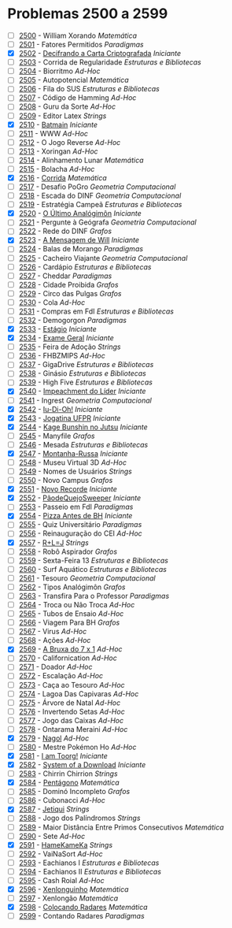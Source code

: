 # Problemas 2500 a 2599

  - [ ]  [2500](https://www.urionlinejudge.com.br/judge/pt/problems/view/2500) - William Xorando *Matemática*
  - [ ]  [2501](https://www.urionlinejudge.com.br/judge/pt/problems/view/2501) - Fatores Permitidos *Paradigmas*
  - [x]  [2502](https://www.urionlinejudge.com.br/judge/pt/problems/view/2502) - [Decifrando a Carta Criptografada](https://github.com/potigol/URI-Potigol/blob/master/src/2500-2599/2502.poti) *Iniciante*
  - [ ]  [2503](https://www.urionlinejudge.com.br/judge/pt/problems/view/2503) - Corrida de Regularidade *Estruturas e Bibliotecas*
  - [ ]  [2504](https://www.urionlinejudge.com.br/judge/pt/problems/view/2504) - Biorritmo *Ad-Hoc*
  - [ ]  [2505](https://www.urionlinejudge.com.br/judge/pt/problems/view/2505) - Autopotencial *Matemática*
  - [ ]  [2506](https://www.urionlinejudge.com.br/judge/pt/problems/view/2506) - Fila do SUS *Estruturas e Bibliotecas*
  - [ ]  [2507](https://www.urionlinejudge.com.br/judge/pt/problems/view/2507) - Código de Hamming *Ad-Hoc*
  - [ ]  [2508](https://www.urionlinejudge.com.br/judge/pt/problems/view/2508) - Guru da Sorte *Ad-Hoc*
  - [ ]  [2509](https://www.urionlinejudge.com.br/judge/pt/problems/view/2509) - Editor Latex *Strings*
  - [x]  [2510](https://www.urionlinejudge.com.br/judge/pt/problems/view/2510) - [Batmain](https://github.com/potigol/URI-Potigol/blob/master/src/2500-2599/2510.poti) *Iniciante*
  - [ ]  [2511](https://www.urionlinejudge.com.br/judge/pt/problems/view/2511) - WWW *Ad-Hoc*
  - [ ]  [2512](https://www.urionlinejudge.com.br/judge/pt/problems/view/2512) - O Jogo Reverse *Ad-Hoc*
  - [ ]  [2513](https://www.urionlinejudge.com.br/judge/pt/problems/view/2513) - Xoringan *Ad-Hoc*
  - [ ]  [2514](https://www.urionlinejudge.com.br/judge/pt/problems/view/2514) - Alinhamento Lunar *Matemática*
  - [ ]  [2515](https://www.urionlinejudge.com.br/judge/pt/problems/view/2515) - Bolacha *Ad-Hoc*
  - [x]  [2516](https://www.urionlinejudge.com.br/judge/pt/problems/view/2516) - [Corrida](https://github.com/potigol/URI-Potigol/blob/master/src/2500-2599/2516.poti) *Matemática*
  - [ ]  [2517](https://www.urionlinejudge.com.br/judge/pt/problems/view/2517) - Desafio PoGro *Geometria Computacional*
  - [ ]  [2518](https://www.urionlinejudge.com.br/judge/pt/problems/view/2518) - Escada do DINF *Geometria Computacional*
  - [ ]  [2519](https://www.urionlinejudge.com.br/judge/pt/problems/view/2519) - Estratégia Campeã *Estruturas e Bibliotecas*
  - [x]  [2520](https://www.urionlinejudge.com.br/judge/pt/problems/view/2520) - [O Último Analógimôn](https://github.com/potigol/URI-Potigol/blob/master/src/2500-2599/2520.poti) *Iniciante*
  - [ ]  [2521](https://www.urionlinejudge.com.br/judge/pt/problems/view/2521) - Pergunte à Geógrafa *Geometria Computacional*
  - [ ]  [2522](https://www.urionlinejudge.com.br/judge/pt/problems/view/2522) - Rede do DINF *Grafos*
  - [x]  [2523](https://www.urionlinejudge.com.br/judge/pt/problems/view/2523) - [A Mensagem de Will](https://github.com/potigol/URI-Potigol/blob/master/src/2500-2599/2523.poti) *Iniciante*
  - [ ]  [2524](https://www.urionlinejudge.com.br/judge/pt/problems/view/2524) - Balas de Morango *Paradigmas*
  - [ ]  [2525](https://www.urionlinejudge.com.br/judge/pt/problems/view/2525) - Cacheiro Viajante *Geometria Computacional*
  - [ ]  [2526](https://www.urionlinejudge.com.br/judge/pt/problems/view/2526) - Cardápio *Estruturas e Bibliotecas*
  - [ ]  [2527](https://www.urionlinejudge.com.br/judge/pt/problems/view/2527) - Cheddar *Paradigmas*
  - [ ]  [2528](https://www.urionlinejudge.com.br/judge/pt/problems/view/2528) - Cidade Proibida *Grafos*
  - [ ]  [2529](https://www.urionlinejudge.com.br/judge/pt/problems/view/2529) - Circo das Pulgas *Grafos*
  - [ ]  [2530](https://www.urionlinejudge.com.br/judge/pt/problems/view/2530) - Cola *Ad-Hoc*
  - [ ]  [2531](https://www.urionlinejudge.com.br/judge/pt/problems/view/2531) - Compras em FdI *Estruturas e Bibliotecas*
  - [ ]  [2532](https://www.urionlinejudge.com.br/judge/pt/problems/view/2532) - Demogorgon *Paradigmas*
  - [x]  [2533](https://www.urionlinejudge.com.br/judge/pt/problems/view/2533) - [Estágio](https://github.com/potigol/URI-Potigol/blob/master/src/2500-2599/2533.poti) *Iniciante*
  - [x]  [2534](https://www.urionlinejudge.com.br/judge/pt/problems/view/2534) - [Exame Geral](https://github.com/potigol/URI-Potigol/blob/master/src/2500-2599/2534.poti) *Iniciante*
  - [ ]  [2535](https://www.urionlinejudge.com.br/judge/pt/problems/view/2535) - Feira de Adoção *Strings*
  - [ ]  [2536](https://www.urionlinejudge.com.br/judge/pt/problems/view/2536) - FHBZMIPS *Ad-Hoc*
  - [ ]  [2537](https://www.urionlinejudge.com.br/judge/pt/problems/view/2537) - GigaDrive *Estruturas e Bibliotecas*
  - [ ]  [2538](https://www.urionlinejudge.com.br/judge/pt/problems/view/2538) - Ginásio *Estruturas e Bibliotecas*
  - [ ]  [2539](https://www.urionlinejudge.com.br/judge/pt/problems/view/2539) - High Five *Estruturas e Bibliotecas*
  - [x]  [2540](https://www.urionlinejudge.com.br/judge/pt/problems/view/2540) - [Impeachment do Líder](https://github.com/potigol/URI-Potigol/blob/master/src/2500-2599/2540.poti) *Iniciante*
  - [ ]  [2541](https://www.urionlinejudge.com.br/judge/pt/problems/view/2541) - Ingrest *Geometria Computacional*
  - [x]  [2542](https://www.urionlinejudge.com.br/judge/pt/problems/view/2542) - [Iu-Di-Oh!](https://github.com/potigol/URI-Potigol/blob/master/src/2500-2599/2542.poti) *Iniciante*
  - [x]  [2543](https://www.urionlinejudge.com.br/judge/pt/problems/view/2543) - [Jogatina UFPR](https://github.com/potigol/URI-Potigol/blob/master/src/2500-2599/2543.poti) *Iniciante*
  - [x]  [2544](https://www.urionlinejudge.com.br/judge/pt/problems/view/2544) - [Kage Bunshin no Jutsu](https://github.com/potigol/URI-Potigol/blob/master/src/2500-2599/2544.poti) *Iniciante*
  - [ ]  [2545](https://www.urionlinejudge.com.br/judge/pt/problems/view/2545) - Manyfile *Grafos*
  - [ ]  [2546](https://www.urionlinejudge.com.br/judge/pt/problems/view/2546) - Mesada *Estruturas e Bibliotecas*
  - [x]  [2547](https://www.urionlinejudge.com.br/judge/pt/problems/view/2547) - [Montanha-Russa](https://github.com/potigol/URI-Potigol/blob/master/src/2500-2599/2547.poti) *Iniciante*
  - [ ]  [2548](https://www.urionlinejudge.com.br/judge/pt/problems/view/2548) - Museu Virtual 3D *Ad-Hoc*
  - [ ]  [2549](https://www.urionlinejudge.com.br/judge/pt/problems/view/2549) - Nomes de Usuários *Strings*
  - [ ]  [2550](https://www.urionlinejudge.com.br/judge/pt/problems/view/2550) - Novo Campus *Grafos*
  - [x]  [2551](https://www.urionlinejudge.com.br/judge/pt/problems/view/2551) - [Novo Recorde](https://github.com/potigol/URI-Potigol/blob/master/src/2500-2599/2551.poti) *Iniciante*
  - [x]  [2552](https://www.urionlinejudge.com.br/judge/pt/problems/view/2552) - [PãodeQuejoSweeper](https://github.com/potigol/URI-Potigol/blob/master/src/2500-2599/2552.poti) *Iniciante*
  - [ ]  [2553](https://www.urionlinejudge.com.br/judge/pt/problems/view/2553) - Passeio em FdI *Paradigmas*
  - [x]  [2554](https://www.urionlinejudge.com.br/judge/pt/problems/view/2554) - [Pizza Antes de BH](https://github.com/potigol/URI-Potigol/blob/master/src/2500-2599/2554.poti) *Iniciante*
  - [ ]  [2555](https://www.urionlinejudge.com.br/judge/pt/problems/view/2555) - Quiz Universitário *Paradigmas*
  - [ ]  [2556](https://www.urionlinejudge.com.br/judge/pt/problems/view/2556) - Reinauguração do CEI *Ad-Hoc*
  - [x]  [2557](https://www.urionlinejudge.com.br/judge/pt/problems/view/2557) - [R+L=J](https://github.com/potigol/URI-Potigol/blob/master/src/2500-2599/2557.poti) *Strings*
  - [ ]  [2558](https://www.urionlinejudge.com.br/judge/pt/problems/view/2558) - Robô Aspirador *Grafos*
  - [ ]  [2559](https://www.urionlinejudge.com.br/judge/pt/problems/view/2559) - Sexta-Feira 13 *Estruturas e Bibliotecas*
  - [ ]  [2560](https://www.urionlinejudge.com.br/judge/pt/problems/view/2560) - Surf Aquático *Estruturas e Bibliotecas*
  - [ ]  [2561](https://www.urionlinejudge.com.br/judge/pt/problems/view/2561) - Tesouro *Geometria Computacional*
  - [ ]  [2562](https://www.urionlinejudge.com.br/judge/pt/problems/view/2562) - Tipos Analógimôn *Grafos*
  - [ ]  [2563](https://www.urionlinejudge.com.br/judge/pt/problems/view/2563) - Transfira Para o Professor *Paradigmas*
  - [ ]  [2564](https://www.urionlinejudge.com.br/judge/pt/problems/view/2564) - Troca ou Não Troca *Ad-Hoc*
  - [ ]  [2565](https://www.urionlinejudge.com.br/judge/pt/problems/view/2565) - Tubos de Ensaio *Ad-Hoc*
  - [ ]  [2566](https://www.urionlinejudge.com.br/judge/pt/problems/view/2566) - Viagem Para BH *Grafos*
  - [ ]  [2567](https://www.urionlinejudge.com.br/judge/pt/problems/view/2567) - Virus *Ad-Hoc*
  - [ ]  [2568](https://www.urionlinejudge.com.br/judge/pt/problems/view/2568) - Ações *Ad-Hoc*
  - [x]  [2569](https://www.urionlinejudge.com.br/judge/pt/problems/view/2569) - [A Bruxa do 7 x 1](https://github.com/potigol/URI-Potigol/blob/master/src/2500-2599/2569.poti) *Ad-Hoc*
  - [ ]  [2570](https://www.urionlinejudge.com.br/judge/pt/problems/view/2570) - Californication *Ad-Hoc*
  - [ ]  [2571](https://www.urionlinejudge.com.br/judge/pt/problems/view/2571) - Doador *Ad-Hoc*
  - [ ]  [2572](https://www.urionlinejudge.com.br/judge/pt/problems/view/2572) - Escalação *Ad-Hoc*
  - [ ]  [2573](https://www.urionlinejudge.com.br/judge/pt/problems/view/2573) - Caça ao Tesouro *Ad-Hoc*
  - [ ]  [2574](https://www.urionlinejudge.com.br/judge/pt/problems/view/2574) - Lagoa Das Capivaras *Ad-Hoc*
  - [ ]  [2575](https://www.urionlinejudge.com.br/judge/pt/problems/view/2575) - Árvore de Natal *Ad-Hoc*
  - [ ]  [2576](https://www.urionlinejudge.com.br/judge/pt/problems/view/2576) - Invertendo Setas *Ad-Hoc*
  - [ ]  [2577](https://www.urionlinejudge.com.br/judge/pt/problems/view/2577) - Jogo das Caixas *Ad-Hoc*
  - [ ]  [2578](https://www.urionlinejudge.com.br/judge/pt/problems/view/2578) - Ontarama Meraini *Ad-Hoc*
  - [x]  [2579](https://www.urionlinejudge.com.br/judge/pt/problems/view/2579) - [Nagol](https://github.com/potigol/URI-Potigol/blob/master/src/2500-2599/2579.poti) *Ad-Hoc*
  - [ ]  [2580](https://www.urionlinejudge.com.br/judge/pt/problems/view/2580) - Mestre Pokémon Ho *Ad-Hoc*
  - [x]  [2581](https://www.urionlinejudge.com.br/judge/pt/problems/view/2581) - [I am Toorg!](https://github.com/potigol/URI-Potigol/blob/master/src/2500-2599/2581.poti) *Iniciante*
  - [x]  [2582](https://www.urionlinejudge.com.br/judge/pt/problems/view/2582) - [System of a Download](https://github.com/potigol/URI-Potigol/blob/master/src/2500-2599/2582.poti) *Iniciante*
  - [ ]  [2583](https://www.urionlinejudge.com.br/judge/pt/problems/view/2583) - Chirrin Chirrion *Strings*
  - [x]  [2584](https://www.urionlinejudge.com.br/judge/pt/problems/view/2584) - [Pentágono](https://github.com/potigol/URI-Potigol/blob/master/src/2500-2599/2584.poti) *Matemática*
  - [ ]  [2585](https://www.urionlinejudge.com.br/judge/pt/problems/view/2585) - Dominó Incompleto *Grafos*
  - [ ]  [2586](https://www.urionlinejudge.com.br/judge/pt/problems/view/2586) - Cubonacci *Ad-Hoc*
  - [x]  [2587](https://www.urionlinejudge.com.br/judge/pt/problems/view/2587) - [Jetiqui](https://github.com/potigol/URI-Potigol/blob/master/src/2500-2599/2587.poti) *Strings*
  - [ ]  [2588](https://www.urionlinejudge.com.br/judge/pt/problems/view/2588) - Jogo dos Palíndromos *Strings*
  - [ ]  [2589](https://www.urionlinejudge.com.br/judge/pt/problems/view/2589) - Maior Distância Entre Primos Consecutivos *Matemática*
  - [ ]  [2590](https://www.urionlinejudge.com.br/judge/pt/problems/view/2590) - Sete *Ad-Hoc*
  - [x]  [2591](https://www.urionlinejudge.com.br/judge/pt/problems/view/2591) - [HameKameKa](https://github.com/potigol/URI-Potigol/blob/master/src/2500-2599/2591.poti) *Strings*
  - [ ]  [2592](https://www.urionlinejudge.com.br/judge/pt/problems/view/2592) - VaiNaSort *Ad-Hoc*
  - [ ]  [2593](https://www.urionlinejudge.com.br/judge/pt/problems/view/2593) - Eachianos I *Estruturas e Bibliotecas*
  - [ ]  [2594](https://www.urionlinejudge.com.br/judge/pt/problems/view/2594) - Eachianos II *Estruturas e Bibliotecas*
  - [ ]  [2595](https://www.urionlinejudge.com.br/judge/pt/problems/view/2595) - Cash Roial *Ad-Hoc*
  - [x]  [2596](https://www.urionlinejudge.com.br/judge/pt/problems/view/2596) - [Xenlonguinho](https://github.com/potigol/URI-Potigol/blob/master/src/2500-2599/2596.poti) *Matemática*
  - [ ]  [2597](https://www.urionlinejudge.com.br/judge/pt/problems/view/2597) - Xenlongão *Matemática*
  - [x]  [2598](https://www.urionlinejudge.com.br/judge/pt/problems/view/2598) - [Colocando Radares](https://github.com/potigol/URI-Potigol/blob/master/src/2500-2599/2598.poti) *Matemática*
  - [ ]  [2599](https://www.urionlinejudge.com.br/judge/pt/problems/view/2599) - Contando Radares *Paradigmas*